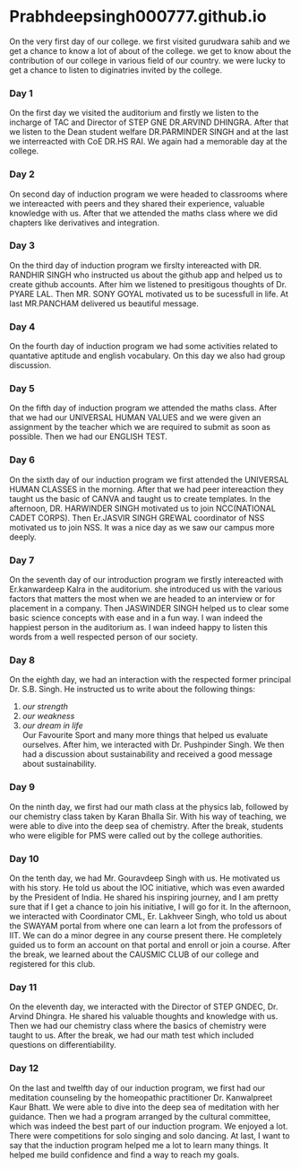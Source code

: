 # Prabhdeepsingh000777.github.io
On the very first day of our college. we first visited gurudwara sahib and we get a chance to know a lot of about of the college. we get to know about the contribution of our college in various field of our country. we were lucky to get a chance to listen to diginatries invited by the college.

### Day 1
On the first day we visited the auditorium and firstly we listen to the incharge of TAC and Director of STEP GNE DR.ARVIND DHINGRA. After that we listen to the Dean student welfare DR.PARMINDER SINGH and at the last we interreacted with CoE DR.HS RAI. We again had a memorable day at the college.

### Day 2 
On second day of induction program we were headed to classrooms where we intereacted with peers and they shared their experience, valuable knowledge with us. After that we attended the maths class where we did chapters like derivatives and integration. 

### Day 3 
On the third day of induction program we firslty intereacted with DR. RANDHIR SINGH who instructed us about the github app and helped us to create github accounts. After him we listened to presitigous thoughts of Dr. PYARE LAL. Then MR. SONY GOYAL motivated us to be sucessfull in life. At last MR.PANCHAM delivered us beautiful message. 

### Day 4 
On the fourth day of induction program we had some activities related to quantative aptitude and english vocabulary. On this day we also had group discussion. 

### Day 5 
On the fifth day of induction program we attended the maths class. After that we had our UNIVERSAL HUMAN VALUES and we were given an assignment by the teacher which we are required to submit as soon as possible. Then we had our ENGLISH TEST. 

### Day 6  
On the sixth day of our induction program we first attended the UNIVERSAL HUMAN CLASSES in the morning. After that we had peer intereaction they taught us the basic of CANVA and taught us to create templates. In the afternoon, DR. HARWINDER SINGH motivated us to join NCC(NATIONAL CADET CORPS). Then Er.JASVIR SINGH GREWAL coordinator of NSS motivated us to join NSS. It was a nice day as we saw our campus more deeply. 

### Day 7 
On the seventh day of our introduction program we firstly intereacted with Er.kanwardeep Kalra in the auditorium. she introduced us with the various factors that matters the most when we are headed to an interview or for placement in a company. Then JASWINDER SINGH helped us to clear some basic science concepts with ease and in a fun way. I wan indeed the happiest person in the auditorium as. I wan indeed happy to listen this words from a well respected person of our society. 

### Day 8 
On the eighth day, we had an interaction with the respected former principal Dr. S.B. Singh. He instructed us to write about the following things: 
1. *our strength*
2. *our weakness*
3. *our dream in life*      
Our Favourite Sport and many more things that helped us evaluate ourselves. After him, we interacted with Dr. Pushpinder Singh. We then had a discussion about sustainability and received a good message about sustainability.

### Day 9 
On the ninth day, we first had our math class at the physics lab, followed by our chemistry class taken by Karan Bhalla Sir. With his way of teaching, we were able to dive into the deep sea of chemistry. After the break, students who were eligible for PMS were called out by the college authorities.

### Day 10 
On the tenth day, we had Mr. Gouravdeep Singh with us. He motivated us with his story. He told us about the IOC initiative, which was even awarded by the President of India. He shared his inspiring journey, and I am pretty sure that if I get a chance to join his initiative, I will go for it. In the afternoon, we interacted with Coordinator CML, Er. Lakhveer Singh, who told us about the SWAYAM portal from where one can learn a lot from the professors of IIT. We can do a minor degree in any course present there. He completely guided us to form an account on that portal and enroll or join a course. After the break, we learned about the CAUSMIC CLUB of our college and registered for this club.

### Day 11 
On the eleventh day, we interacted with the Director of STEP GNDEC, Dr. Arvind Dhingra. He shared his valuable thoughts and knowledge with us. Then we had our chemistry class where the basics of chemistry were taught to us. After the break, we had our math test which included questions on differentiability.

### Day 12 
On the last and twelfth day of our induction program, we first had our meditation counseling by the homeopathic practitioner Dr. Kanwalpreet Kaur Bhatt. We were able to dive into the deep sea of meditation with her guidance. Then we had a program arranged by the cultural committee, which was indeed the best part of our induction program. We enjoyed a lot. There were competitions for solo singing and solo dancing. At last, I want to say that the induction program helped me a lot to learn many things. It helped me build confidence and find a way to reach my goals.
